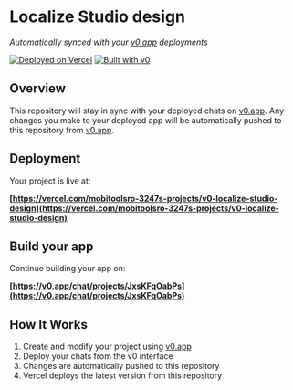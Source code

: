 # Localize Studio design

*Automatically synced with your [v0.app](https://v0.app) deployments*

[![Deployed on Vercel](https://img.shields.io/badge/Deployed%20on-Vercel-black?style=for-the-badge&logo=vercel)](https://vercel.com/mobitoolsro-3247s-projects/v0-localize-studio-design)
[![Built with v0](https://img.shields.io/badge/Built%20with-v0.app-black?style=for-the-badge)](https://v0.app/chat/projects/JxsKFqOabPs)

## Overview

This repository will stay in sync with your deployed chats on [v0.app](https://v0.app).
Any changes you make to your deployed app will be automatically pushed to this repository from [v0.app](https://v0.app).

## Deployment

Your project is live at:

**[https://vercel.com/mobitoolsro-3247s-projects/v0-localize-studio-design](https://vercel.com/mobitoolsro-3247s-projects/v0-localize-studio-design)**

## Build your app

Continue building your app on:

**[https://v0.app/chat/projects/JxsKFqOabPs](https://v0.app/chat/projects/JxsKFqOabPs)**

## How It Works

1. Create and modify your project using [v0.app](https://v0.app)
2. Deploy your chats from the v0 interface
3. Changes are automatically pushed to this repository
4. Vercel deploys the latest version from this repository
